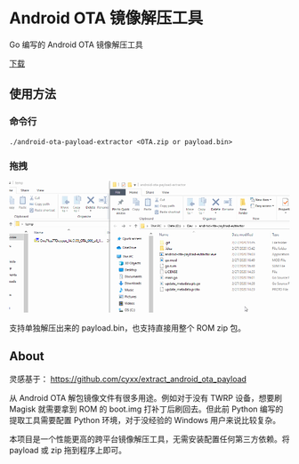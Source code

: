 # Android OTA 镜像解压工具

Go 编写的 Android OTA 镜像解压工具

[下载](https://github.com/tobyxdd/android-ota-payload-extractor/releases)

## 使用方法

### 命令行

```
./android-ota-payload-extractor <OTA.zip or payload.bin>
```

### 拖拽

![Demo GIF](demo.gif)

支持单独解压出来的 payload.bin，也支持直接用整个 ROM zip 包。

## About

灵感基于： https://github.com/cyxx/extract_android_ota_payload

从 Android OTA 解包镜像文件有很多用途。例如对于没有 TWRP 设备，想要刷 Magisk 就需要拿到 ROM 的 boot.img 打补丁后刷回去。但此前 Python 编写的提取工具需要配置 Python 环境，对于没经验的 Windows 用户来说比较复杂。

本项目是一个性能更高的跨平台镜像解压工具，无需安装配置任何第三方依赖。将 payload 或 zip 拖到程序上即可。